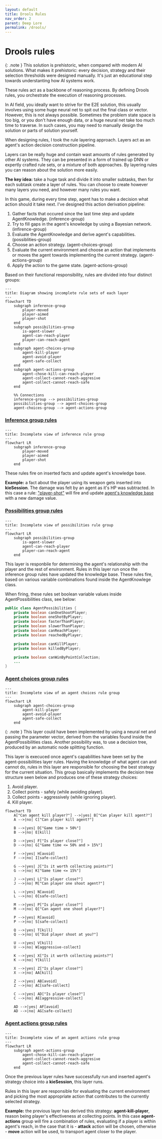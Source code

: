 ```yaml
---
layout: default
title: Drools Rules
nav_order: 2
parent: Deep Lore
permalink: /drools/
---
```


# Drools rules

{: .note }
This solution is prehistoric, when compared with modern AI solutions.
What makes it prehistoric: every decision, strategy and their selection thresholds were designed manually.
It's just an educational step towards understanting how AI systems work.

These rules act as a backbone of reasoning process. By defining Drools rules, you orchestrate the execution of reasoning processes.

In AI field, you ideally want to strive for the E2E solution,
this usually involves using some huge neural net to spit out the final class or vector.
However, this is not always possible. Sometimes the problem state space is too big,
or you don't have enough data, or a huge neural net take too much time to traverse.
In such cases, you may need to manually design the solution or parts of solution yourself.

When designing rules, I took the rule layering approach. Layers act as an agent's action decision construction pipeline.

Layers can be really huge and contain wast amounts of rules generated by other AI systems. They can be presented in a form of trained up DNN or expertly crafted rule sets, or a mixture of both approaches.
By layering rules you can reason about the solution more easily.

**The key idea:** take a huge task and divide it into smaller subtasks, then for each subtask create a layer of rules.
You can choose to create however many layers you need, and however many rules you want. 

In this game, during every time step, agent has to make a decision what action should it take next.
I've designed this action derivation pipeline:
1. Gather facts that occured since the last time step and update AgentKnowledge. (inference-group)
2. Try to fill gaps in the agent's knowledge by using a Bayesian network. (infirence-group)
3. Evaluate the AgentKnowledge and derive agent's capabilities. (possiblities-group)
4. Choose an action strategy. (agent-choices-group)
5. Evaluate the current environment and choose an action that implements or moves the agent towards implementing the current strategy. (agent-actions-group)
6. Apply the action to the game state. (agent-actions-group)

Based on their functional responsibility, rules are divided into four distinct groups:

```mermaid
---
title: Diagram showing incomplete rule sets of each layer
---
flowchart TD
    subgraph inference-group
        player-moved
        player-aimed
        player-shot
    end
    subgraph possibilities-group
        is-agent-slower
        agent-can-reach-player
        player-can-reach-agent
    end
    subgraph agent-choices-group
        agent-kill-player
        agent-avoid-player
        agent-safe-collect
    end
    subgraph agent-actions-group
        agent-chose-kill-can-reach-player
        agent-collect-cannot-reach-aggresive
        agent-collect-cannot-reach-safe
    end
    
    %% Connections
    inference-group --> possibilities-group
    possibilities-group --> agent-choices-group
    agent-choices-group --> agent-actions-group
```

### [Inference group rules](https://github.com/rchDev/game-of-points/blob/main/game-of-points-be/src/main/resources/drools/fact_rules.drl)

```mermaid
---
title: Incomplete view of inference rule group
---
flowchart LR
    subgraph inference-group
        player-moved
        player-aimed
        player-shot
    end
```

These rules fire on inserted facts and update agent's knowledge base.

**Example:** a fact about the player using its weapon gets inserted into **kieSession**. The damage was felt by an agent as it's HP was subtracted. In this case a rule: ["player-shot"](https://github.com/rchDev/game-of-points/blob/main/game-of-points-be/src/main/resources/drools/fact_rules.drl)
will fire and update [agent's knowledge base](https://github.com/rchDev/game-of-points/blob/main/game-of-points-be/src/main/java/io/rizvan/beans/knowledge/AgentKnowledge.java) with a new damage value.

### [Possibilities group rules](https://github.com/rchDev/game-of-points/blob/main/game-of-points-be/src/main/resources/drools/possibilities_rules.drl)

```mermaid
---
title: Incomplete view of possibilities rule group
---
flowchart LR
    subgraph possibilities-group
        is-agent-slower
        agent-can-reach-player
        player-can-reach-agent
    end
```
This layer is responbile for determining the agent's relationship with the player and the rest of environment. Rules in this layer run once the inference group rules have updated the knowledge base.
These rules fire, based on various variable combinations found inside the AgentKnowlege class.

When firing, these rules set boolean variable values inside AgentPossibilities class, see below:
```java
public class AgentPossibilities {
    private boolean canOneShootPlayer;
    private boolean oneShotByPlayer;
    private boolean fasterThanPlayer;
    private boolean slowerThanPlayer;
    private boolean canReachPlayer;
    private boolean reachedByPlayer;

    private boolean canKillPlayer;
    private boolean killedByPlayer;

    private boolean canWinByPointCollection;
    ...
}
```

### [Agent choices group rules](https://github.com/rchDev/game-of-points/blob/main/game-of-points-be/src/main/resources/drools/behavioural_rules.drl)

```mermaid
---
title: Incomplete view of an agent choices rule group
---
flowchart LR
    subgraph agent-choices-group
        agent-kill-player
        agent-avoid-player
        agent-safe-collect
    end
```

{: .note }
This layer could have been implemented by using a neural net and passing the parameter vector, derived from the variables found inside the AgentPossibilities class. 
Another possibility was, to use a decision tree, produced by an automatic node splitting function.

This layer is execuced once agent's capabilities have been set by the agent-possibilities layer rules.
Having the knowledge of what agent can and cannot do, rules in this layer are responsible for choosing the best strategy for the current situation.
This group basically implements the decision tree structure seen below and
produces one of these strategy choices:
1. Avoid player.
2. Collect points - safely (while avoiding player).
3. Collect points - aggressively (while ignoring player).
4. Kill player.


```mermaid
flowchart TD
    A["Can agent kill player?"] -->|yes| B["Can player kill agent?"]
    A -->|no| C["Can player kill agent?"]

    B -->|yes| D["Game time > 50%"]
    B -->|no| E[kill]

    D -->|yes| F["Is player close?"]
    D -->|no| G["Game time <= 50% and > 15%"]

    F -->|yes| H[avoid]
    F -->|no| I[safe-collect]

    G -->|yes| J["Is it worth collecting points?"]
    G -->|no| K["Game time <= 15%"]

    J -->|yes| L["Is player close?"]
    J -->|no| M["Can player one shoot agent?"]

    L -->|yes| N[avoid]
    L -->|no| O[safe-collect]

    M -->|yes| P["Is player close?"]
    M -->|no| Q["Can agent one shoot player?"]

    P -->|yes| R[avoid]
    P -->|no| S[safe-collect]

    Q -->|yes| T[kill]
    Q -->|no| U["Did player shoot at you?"]

    U -->|yes| V[kill]
    U -->|no| W[aggressive-collect]

    K -->|yes| X["Is it worth collecting points?"]
    K -->|no| Y[kill]

    X -->|yes| Z["Is player close?"]
    X -->|no| AA[kill]

    Z -->|yes| AB[avoid]
    Z -->|no| AC[safe-collect]

    C -->|yes| AD["Is player close?"]
    C -->|no| AE[aggressive-collect]

    AD -->|yes| AF[avoid]
    AD -->|no| AG[safe-collect]
```
### [Agent actions group rules](https://github.com/rchDev/game-of-points/blob/main/game-of-points-be/src/main/resources/drools/agent_action_rules.drl)

```mermaid
---
title: Incomplete view of an agent actions rule group
---
flowchart LR
    subgraph agent-actions-group
        agent-chose-kill-can-reach-player
        agent-collect-cannot-reach-aggresive
        agent-collect-cannot-reach-safe
    end
```

Once the previous layer rules have successfully run and inserted agent's strategy choice into a **kieSession**, this layer runs.

Rules in this layer are responsible for evaluating the current environment and picking the most appropriate action that contributes to the currently selected strategy.

**Example:** the previous layer has derived this strategy: **agent-kill-player**, reason being player's effectiveness at collecting points. 
In this case **agent-actions** group will fire a combination of rules, evaluating if a player is within agent's reach,
in the case that it is - **attack** action will be chosen, otherwise - **move** action will be used, to transport agent closer to the player.
